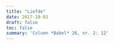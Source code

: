 ```yaml
---
title: "Liefde"
date: 2017-10-01
draft: false
toc: false
summary: 'Column *Babel* 26, nr. 2: 12'
---
```


